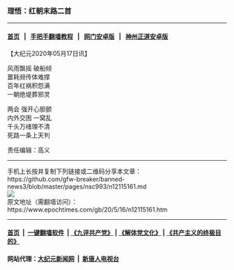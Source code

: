 ### 理悟：红朝末路二首
------------------------

#### [首页](https://github.com/gfw-breaker/banned-news3/blob/master/README.md) &nbsp;&nbsp;|&nbsp;&nbsp; [手把手翻墙教程](https://github.com/gfw-breaker/guides/wiki) &nbsp;&nbsp;|&nbsp;&nbsp; [网门安卓版](https://github.com/oGate2/oGate) &nbsp;&nbsp;|&nbsp;&nbsp; [神州正道安卓版](https://github.com/SzzdOgate/update) 



<div><p>
 【大纪元2020年05月17日讯】
</p>
<p>
 <ok href="https://www.epochtimes.com/gb/tag/%E9%A3%8E%E9%9B%A8%E9%A3%98%E6%91%87.html">
  风雨飘摇
 </ok>
 破船倾
 <br/>
 噩耗频传体难撑
 <br/>
 百年红祸积怨满
 <br/>
 一朝绝堤葬邪灵
</p>
<p>
 <ok href="https://www.epochtimes.com/gb/tag/%E4%B8%A4%E4%BC%9A.html">
  两会
 </ok>
 强开心胆颤
 <br/>
 <ok href="https://www.epochtimes.com/gb/tag/%E5%86%85%E5%A4%96%E4%BA%A4%E5%9B%B0.html">
  内外交困
 </ok>
 一窝乱
 <br/>
 千头万绪理不清
 <br/>
 死路一条上天判
</p>
<p>
 责任编辑：高义
</p>
</div>
<hr/>
手机上长按并复制下列链接或二维码分享本文章：<br/>
https://github.com/gfw-breaker/banned-news3/blob/master/pages/nsc993/n12115161.md <br/>
<a href='https://github.com/gfw-breaker/banned-news3/blob/master/pages/nsc993/n12115161.md'><img src='https://github.com/gfw-breaker/banned-news3/blob/master/pages/nsc993/n12115161.md.png'/></a> <br/>
原文地址（需翻墙访问）：https://www.epochtimes.com/gb/20/5/16/n12115161.htm


------------------------
#### [首页](https://github.com/gfw-breaker/banned-news3/blob/master/README.md) &nbsp;|&nbsp; [一键翻墙软件](https://github.com/gfw-breaker/nogfw/blob/master/README.md) &nbsp;| [《九评共产党》](https://github.com/gfw-breaker/9ping.md/blob/master/README.md#九评之一评共产党是什么) | [《解体党文化》](https://github.com/gfw-breaker/jtdwh.md/blob/master/README.md) | [《共产主义的终极目的》](https://github.com/gfw-breaker/gczydzjmd.md/blob/master/README.md)

#### 网站代理：[大纪元新闻网](http://167.172.10.89:10080/gb/) &nbsp;|&nbsp; [新唐人电视台](http://167.172.10.89:8808/gb/)


<img src='http://gfw-breaker.win/banned-news3/pages/nsc993/n12115161.md' width='0px' height='0px'/>